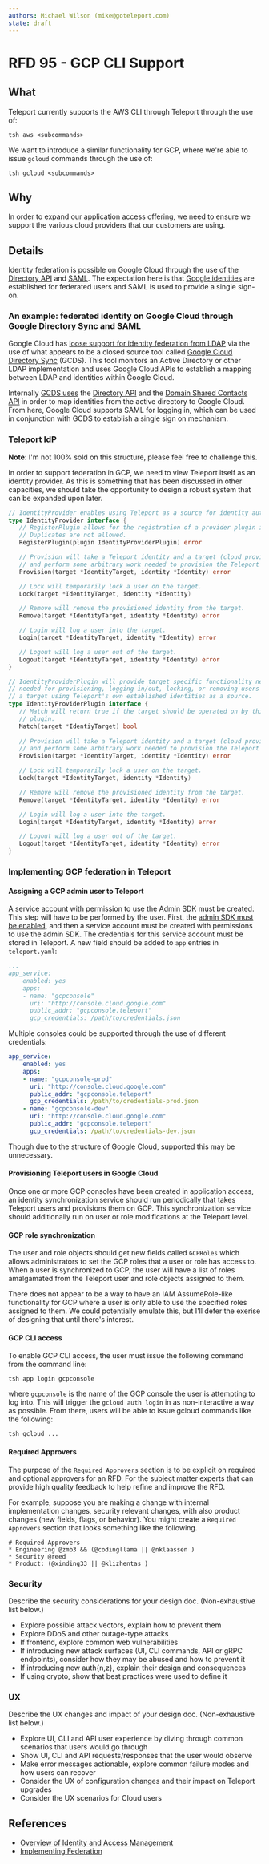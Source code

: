 ```yaml
---
authors: Michael Wilson (mike@goteleport.com)
state: draft
---
```


# RFD 95 - GCP CLI Support

## What

Teleport currently supports the AWS CLI through Teleport through the use of:

`tsh aws <subcommands>`

We want to introduce a similar functionality for GCP, where we're able to issue
`gcloud` commands through the use of:

`tsh gcloud <subcommands>`

## Why

In order to expand our application access offering, we need to ensure we support
the various cloud providers that our customers are using.

## Details

Identity federation is possible on Google Cloud through the use of the [Directory API](https://developers.google.com/admin-sdk/directory/) and [SAML](https://cloud.google.com/architecture/identity/single-sign-on). The expectation here is that [Google identities](https://cloud.google.com/architecture/identity/single-sign-on) are established for federated users and SAML is used to provide a single sign-on.

### An example: federated identity on Google Cloud through Google Directory Sync and SAML

Google Cloud has [loose support for identity federation from LDAP](https://cloud.google.com/architecture/identity/single-sign-on) via the use of what appears
to be a closed source tool called [Google Cloud Directory Sync](https://cloud.google.com/architecture/identity/single-sign-on) (GCDS). This tool monitors
an Active Directory or other LDAP implementation and uses Google Cloud APIs to
establish a mapping between LDAP and identities within Google Cloud.

Internally [GCDS uses](https://cloud.google.com/architecture/identity/single-sign-on) the [Directory API](https://developers.google.com/admin-sdk/directory/) and the [Domain Shared Contacts API](https://developers.google.com/google-apps/domain-shared-contacts/) in order to map identities from the active directory to Google Cloud.
From here, Google Cloud supports SAML for logging in, which can be used in conjunction with GCDS to establish a single sign on mechanism.

### Teleport IdP

**Note**: I'm not 100% sold on this structure, please feel free to challenge this.

In order to support federation in GCP, we need to view Teleport itself as an identity provider. As this is something that has been discussed in other capacities, we should take the opportunity to design a robust system that can be expanded upon later.

```go
// IdentityProvider enables using Teleport as a source for identity authentication and authorization.
type IdentityProvider interface {
   // RegisterPlugin allows for the registration of a provider plugin in the provider.
   // Duplicates are not allowed.
   RegisterPlugin(plugin IdentityProviderPlugin) error

   // Provision will take a Teleport identity and a target (cloud provider, database, etc.)
   // and perform some arbitrary work needed to provision the Teleport user on that target.
   Provision(target *IdentityTarget, identity *Identity) error

   // Lock will temporarily lock a user on the target.
   Lock(target *IdentityTarget, identity *Identity)

   // Remove will remove the provisioned identity from the target.
   Remove(target *IdentityTarget, identity *Identity) error

   // Login will log a user into the target.
   Login(target *IdentityTarget, identity *Identity) error

   // Logout will log a user out of the target.
   Logout(target *IdentityTarget, identity *Identity) error
}

// IdentityProviderPlugin will provide target specific functionality needed
// needed for provisioning, logging in/out, locking, or removing users from
// a target using Teleport's own established identities as a source.
type IdentityProviderPlugin interface {
   // Match will return true if the target should be operated on by this
   // plugin.
   Match(target *IdentiyTarget) bool
   
   // Provision will take a Teleport identity and a target (cloud provider, database, etc.)
   // and perform some arbitrary work needed to provision the Teleport user on that target.
   Provision(target *IdentityTarget, identity *Identity) error

   // Lock will temporarily lock a user on the target.
   Lock(target *IdentityTarget, identity *Identity)

   // Remove will remove the provisioned identity from the target.
   Remove(target *IdentityTarget, identity *Identity) error

   // Login will log a user into the target.
   Login(target *IdentityTarget, identity *Identity) error

   // Logout will log a user out of the target.
   Logout(target *IdentityTarget, identity *Identity) error
}
```

### Implementing GCP federation in Teleport

#### Assigning a GCP admin user to Teleport

A service account with permission to use the Admin SDK must be created. This step will have to be performed by the user. First, the [admin SDK must be enabled](https://console.cloud.google.com/flows/enableapi?apiid=admin.googleapis.com), and then a service account must be created with permissions to use the admin SDK. The credentials for this service account must be stored in Teleport. A new field should be added to `app` entries in `teleport.yaml`:

```yaml
...
app_service:
    enabled: yes
    apps:
    - name: "gcpconsole"
      uri: "http://console.cloud.google.com"
      public_addr: "gcpconsole.teleport"
      gcp_credentials: /path/to/credentials.json
```

Multiple consoles could be supported through the use of different credentials:

```yaml
app_service:
    enabled: yes
    apps:
    - name: "gcpconsole-prod"
      uri: "http://console.cloud.google.com"
      public_addr: "gcpconsole.teleport"
      gcp_credentials: /path/to/credentials-prod.json
    - name: "gcpconsole-dev"
      uri: "http://console.cloud.google.com"
      public_addr: "gcpconsole.teleport"
      gcp_credentials: /path/to/credentials-dev.json
```

Though due to the structure of Google Cloud, supported this may be unnecessary.

#### Provisioning Teleport users in Google Cloud

Once one or more GCP consoles have been created in application access, an identity synchronization service should run periodically that takes Teleport users and provisions them on GCP. This synchronization service should additionally run on user or role modifications at the Teleport level.


#### GCP role synchronization

The user and role objects should get new fields called `GCPRoles` which allows administrators to set the GCP roles that a user or role has access to. When a user is synchronized to GCP, the user will have a list of roles amalgamated from the Teleport user and role objects assigned to them.

There does not appear to be a way to have an IAM AssumeRole-like functionality for GCP where a user is only able to use the specified roles assigned to them. We could potentially emulate this, but I'll defer the exerise of designing that until there's interest.

#### GCP CLI access

To enable GCP CLI access, the user must issue the following command from the command line:

```
tsh app login gcpconsole
```

where `gcpconsole` is the name of the GCP console the user is attempting to log into. This will trigger the `gcloud auth login` in as non-interactive a way as possible. From there, users will be able to issue gcloud commands like the following:

```
tsh gcloud ...
```

#### Required Approvers

The purpose of the `Required Approvers` section is to be explicit on required
and optional approvers for an RFD. For the subject matter experts that can
provide high quality feedback to help refine and improve the RFD.

For example, suppose you are making a change with internal implementation
changes, security relevant changes, with also product changes (new fields,
flags, or behavior). You might create a `Required Approvers` section that looks
something like the following.

```
# Required Approvers
* Engineering @zmb3 && (@codingllama || @nklaassen )
* Security @reed
* Product: (@xinding33 || @klizhentas )
```

### Security

Describe the security considerations for your design doc.
(Non-exhaustive list below.)

* Explore possible attack vectors, explain how to prevent them
* Explore DDoS and other outage-type attacks
* If frontend, explore common web vulnerabilities
* If introducing new attack surfaces (UI, CLI commands, API or gRPC endpoints),
  consider how they may be abused and how to prevent it
* If introducing new auth{n,z}, explain their design and consequences
* If using crypto, show that best practices were used to define it

### UX

Describe the UX changes and impact of your design doc.
(Non-exhaustive list below.)

* Explore UI, CLI and API user experience by diving through common scenarios
  that users would go through
* Show UI, CLI and API requests/responses that the user would observe
* Make error messages actionable, explore common failure modes and how users can
  recover
* Consider the UX of configuration changes and their impact on Teleport upgrades
* Consider the UX scenarios for Cloud users

## References
- [Overview of Identity and Access Management](https://cloud.google.com/architecture/identity)
- [Implementing Federation](https://cloud.google.com/architecture/identity/federating-gcp-with-active-directory-introduction#implementing_federation)
